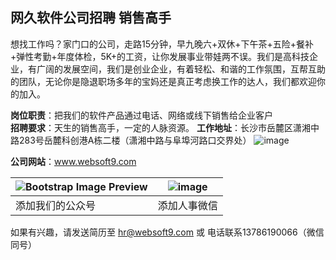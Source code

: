 
## 网久软件公司招聘 销售高手

想找工作吗？家门口的公司，走路15分钟，早九晚六+双休+下午茶+五险+餐补+弹性考勤+年度体检，5K+的工资，让你发展事业带娃两不误。我们是高科技企业，有广阔的发展空间，我们是创业企业，有着轻松、和谐的工作氛围，互帮互助的团队，无论你是隐退职场多年的宝妈还是真正考虑换工作的达人，我们都欢迎你的加入。

**岗位职责**：把我们的软件产品通过电话、网络或线下销售给企业客户  
**招聘要求**：天生的销售高手，一定的人脉资源。
**工作地址**：长沙市岳麓区潇湘中路283号岳麓科创港A栋二楼（潇湘中路与阜埠河路口交界处）
![image](https://user-images.githubusercontent.com/16741975/113704326-916b5980-970e-11eb-87ac-784f4c0d48b3.png)

**公司网站**：www.websoft9.com

| ![Bootstrap Image Preview](https://libs.websoft9.com/websites/zh/websoft9-wxgzh.png) | ![image](https://user-images.githubusercontent.com/16741975/110878016-652e0a00-8315-11eb-9922-9a4c3cefab52.png) |
| ------------------------------------------------------------ | ------------------------------------------------------------ |
| 添加我们的公众号                                             | 添加人事微信                                                 |


如果有兴趣，请发送简历至 hr@websoft9.com 或 电话联系13786190066（微信同号）
